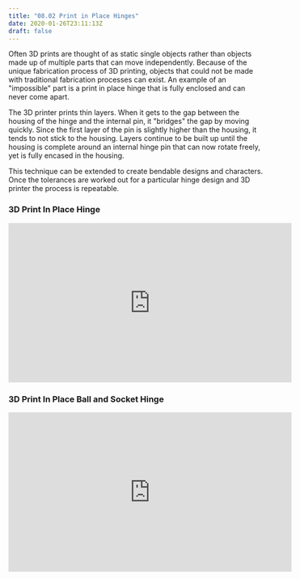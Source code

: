 ```yaml
---
title: "08.02 Print in Place Hinges"
date: 2020-01-26T23:11:13Z
draft: false
---
```


Often 3D prints are thought of as static single objects rather than objects made up of multiple parts that can move independently. Because of the unique fabrication process of 3D printing, objects that could not be made with traditional fabrication processes can exist. An example of an "impossible" part is a print in place hinge that is fully enclosed and can never come apart.

The 3D printer prints thin layers. When it gets to the gap between the housing of the hinge and the internal pin, it "bridges" the gap by moving quickly. Since the first layer of the pin is slightly higher than the housing, it tends to not stick to the housing. Layers continue to be built up until the housing is complete around an internal hinge pin that can now rotate freely, yet is fully encased in the housing.

This technique can be extended to create bendable designs and characters. Once the tolerances are worked out for a particular hinge design and 3D printer the process is repeatable.

<div class="video-grid">

<div class="video-card">

### 3D Print In Place Hinge

<div class="iframe-16-9-container">
<iframe class="youTubeIframe" width="560" height="315" src="https://www.youtube.com/embed/w1o48laHAos?rel=0" title="YouTube video player" frameborder="0" allow="accelerometer; autoplay; clipboard-write; encrypted-media; gyroscope; picture-in-picture; web-share" allowfullscreen></iframe>
</div>
</div>

<div class="video-card">

### 3D Print In Place Ball and Socket Hinge

<div class="iframe-16-9-container">
<iframe class="youTubeIframe" width="560" height="315" src="https://www.youtube.com/embed/9P1PPWP4uZk?rel=0" title="YouTube video player" frameborder="0" allow="accelerometer; autoplay; clipboard-write; encrypted-media; gyroscope; picture-in-picture; web-share" allowfullscreen></iframe>
</div>
</div>

</div>
